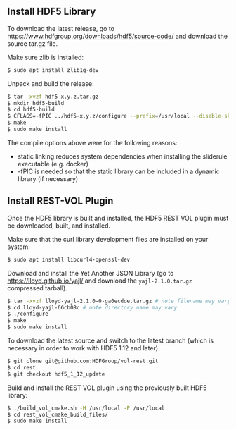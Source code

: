 ## Install HDF5 Library

To download the latest release, go to https://www.hdfgroup.org/downloads/hdf5/source-code/ and download the source tar.gz file.

Make sure zlib is installed:
```bash
$ sudo apt install zlib1g-dev
```

Unpack and build the release:
```bash
$ tar -xvzf hdf5-x.y.z.tar.gz
$ mkdir hdf5-build
$ cd hdf5-build
$ CFLAGS=-fPIC ../hdf5-x.y.z/configure --prefix=/usr/local --disable-shared --enable-build-mode=debug --enable-cxx
$ make
$ sudo make install
```

The compile options above were for the following reasons:
* static linking reduces system dependencies when installing the sliderule executable (e.g. docker)
* -fPIC is needed so that the static library can be included in a dynamic library (if necessary)

## Install REST-VOL Plugin

Once the HDF5 library is built and installed, the HDF5 REST VOL plugin must be downloaded, built, and installed.

Make sure that the curl library development files are installed on your system:
```bash
$ sudo apt install libcurl4-openssl-dev
```

Download and install the Yet Another JSON Library (go to https://lloyd.github.io/yajl/ and download the `yajl-2.1.0.tar.gz` compressed tarball).
```bash
$ tar -xvzf lloyd-yajl-2.1.0-0-ga0ecdde.tar.gz # note filename may vary
$ cd lloyd-yajl-66cb08c # note directory name may vary
$ ./configure
$ make
$ sudo make install
```

To download the latest source and switch to the latest branch (which is necessary in order to work with HDF5 1.12 and later)
```bash
$ git clone git@github.com:HDFGroup/vol-rest.git
$ cd rest
$ git checkout hdf5_1_12_update
```

Build and install the REST VOL plugin using the previously built HDF5 library:
```bash
$ ./build_vol_cmake.sh -H /usr/local -P /usr/local
$ cd rest_vol_cmake_build_files/
$ sudo make install
```